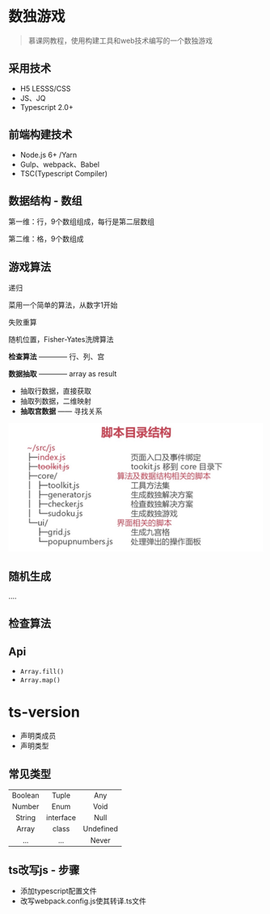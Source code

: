 # 数独游戏

> 慕课网教程，使用构建工具和web技术编写的一个数独游戏

## 采用技术
- H5 LESSS/CSS
- JS、JQ
- Typescript 2.0+

## 前端构建技术
- Node.js 6+ /Yarn
- Gulp、webpack、Babel
- TSC(Typescript Compiler)

## 数据结构 - 数组

第一维：行，9个数组组成，每行是第二层数组

第二维：格，9个数组成

## 游戏算法

递归

菜用一个简单的算法，从数字1开始

失败重算

随机位置，Fisher-Yates洗牌算法

**检查算法** ———— 行、列、宫

**数据抽取** ———— array as result
- 抽取行数据，直接获取
- 抽取列数据，二维映射
- **抽取宫数据** —— 寻找关系

![脚本目录结构](./src/img/js-dir.png)

## 随机生成

....

## 检查算法

## Api
- `Array.fill()`
- `Array.map()`

# ts-version
- 声明类成员
- 声明类型

## 常见类型

||||
|:-:|:-:|:-:|
|Boolean|Tuple|Any|
|Number|Enum|Void|
|String|interface|Null|
|Array|class|Undefined|
|...|...|Never|


## ts改写js - 步骤
- 添加typescript配置文件
- 改写webpack.config.js使其转译.ts文件